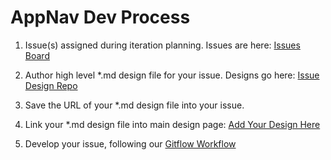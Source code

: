 # AppNav Dev Process

1. Issue(s) assigned during iteration planning. Issues are here: [Issues Board](https://github.ibm.com/WASCloudPrivate/roadmap-convergence#workspaces/5992f3b33e7ced0b82133811/board?repos=210628&showPRs=false)

1. Author high level *.md design file for your issue.  Designs go here: [Issue Design Repo](https://github.ibm.com/WASCloudTribe/design/tree/master/prism)

1. Save the URL of your *.md design file into your issue. 

1. Link your *.md design file into main design page: [Add Your Design Here](https://github.com/kappnav/design/blob/master/README.md)

1. Develop your issue, following our [Gitflow Workflow](https://github.com/kappnav/design/blob/master/gitflow.md)
